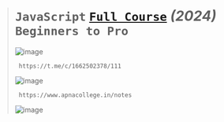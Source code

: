 ># `JavaScript` [`Full Course`](https://www.youtube.com/playlist?list=PLGjplNEQ1it_oTvuLRNqXfz_v_0pq6unW) ***(2024)*** `Beginners to Pro`
>
>![image](https://github.com/imvickykumar999/JavaScript-Full-Course/assets/50515418/f30eb68b-6298-4808-bb7c-926dd65976e4)
>
>      https://t.me/c/1662502378/111
>    
>![image](https://github.com/imvickykumar999/JavaScript-Full-Course/assets/50515418/42ab8aa2-8f13-414f-b054-2dcfe502b214)
>
>      https://www.apnacollege.in/notes
>    
>![image](https://github.com/imvickykumar999/JavaScript-Full-Course/assets/50515418/5c87a795-8550-4f3a-bc4e-affd69afd6e7)
